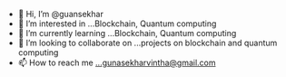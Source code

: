 - 👋 Hi, I’m @guansekhar
- 👀 I’m interested in ...Blockchain, Quantum computing
- 🌱 I’m currently learning ...Blockchain, Quantum computing
- 💞️ I’m looking to collaborate on ...projects on blockchain and quantum computing
- 📫 How to reach me ...gunasekharvintha@gmail.com

<!---
guansekhar/guansekhar is a ✨ special ✨ repository because its `README.md` (this file) appears on your GitHub profile.
You can click the Preview link to take a look at your changes.
--->
